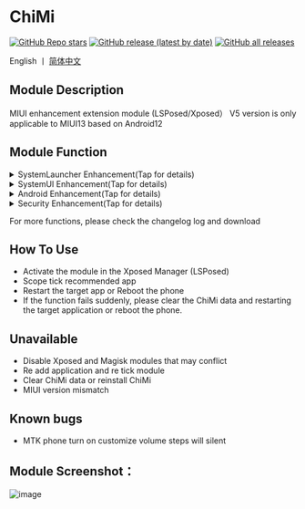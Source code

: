 # ChiMi 
[![GitHub Repo stars](https://img.shields.io/github/stars/yonghen/chimi-)](https://github.com/yonghen/chimi-)
[![GitHub release (latest by date)](https://img.shields.io/github/v/release/yonghen/chimi-?label=version)](https://github.com/yonghen/chimi-/releases)
[![GitHub all releases](https://img.shields.io/github/downloads/yonghen/chimi-/total)](https://github.com/yonghen/chimi-/releases)

English 丨 [简体中文](https://github.com/yonghen/chimi-/blob/master/README.md)</b>

## Module Description 

MIUI enhancement extension module (LSPosed/Xposed）
V5 version is only applicable to MIUI13 based on Android12

## Module Function
<details>
<summary>SystemLauncher Enhancement(Tap for details)</summary>

  - Desktop layout unlock
  - Desktop double tap to sleep
  - Automatically close folders after opening apps
  - Desktop folder columns
</details>

<details>
<summary>SystemUI Enhancement(Tap for details)</summary>

  - Status Bar Hide Icon And View (Hide airplane、signal、mute、vibrate、battery、VPN... icons)
  - Status Bar Layout (Clock right,Clock center, Signal left+clock center)
  - Status Bar Display Weather、Temperature、Current
  - Status Bar Clock Custom (Display year month day week seconds)
  - Status Bar Double NetworkSpeed
  - MIX Alpha Charge Style
  - Lock Screen Display Steps
  - Lock Screen Display Alarm Clock
  
 ...
</details>

<details>
<summary>Android Enhancement(Tap for details)</summary>

  - Notification volume split
  - Volume button long press control custom during screen off
  - Remove untrusted touches.For example,the toast of the non use application that pops up when using the application will block the touch event.Turned on it will no be blocked
  
 ...
</details>

<details>
<summary>Security Enhancement(Tap for details)</summary>

  - Remove open app confirmation popup
  - Skip waiting time
  - Score lock 100
  
 ...
</details>

For more functions, please check the changelog log and download


## How To Use
- Activate the module in the Xposed Manager (LSPosed)
- Scope tick recommended app
- Restart the target app or Reboot the phone
- If the function fails suddenly, please clear the ChiMi data and restarting the target application or reboot the phone.


## Unavailable
- Disable Xposed and Magisk modules that may conflict
- Re add application and re tick module
- Clear ChiMi data or reinstall ChiMi
- MIUI version mismatch

## Known bugs
- MTK phone turn on customize volume steps will silent

## Module Screenshot：
![image](https://github.com/yonghen/chimi-/raw/master/doc/imgEn.png)
